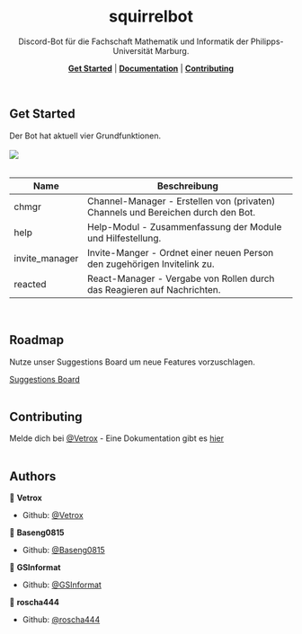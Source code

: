 <h1 align="center">squirrelbot</h1>

<p align="center">Discord-Bot für die Fachschaft Mathematik und Informatik der Philipps-Universität Marburg.</p>
<p align="center">
    <b><a href="README.md#Get-Started">Get Started</a></b>
    |
    <b><a href="documentation.md">Documentation</a></b>
    |
    <b><a href="README.md#Contributing">Contributing</a></b>
</p>
<br />

## Get Started

Der Bot hat aktuell vier Grundfunktionen.
<br/><br/>
<img src="https://user-images.githubusercontent.com/33632422/104245618-df9cf380-5464-11eb-957d-6267bb84c57a.png" style="max-width:90%;">
<br /><br />

| Name      | Beschreibung                                                                      |
|-----------|-----------------------------------------------------------------------------------|
|chmgr| Channel-Manager - Erstellen von (privaten) Channels und Bereichen durch den Bot. |
|help| Help-Modul - Zusammenfassung der Module und Hilfestellung.
|invite_manager |Invite-Manger - Ordnet einer neuen Person den zugehörigen Invitelink zu.|
|reacted| React-Manager - Vergabe von Rollen durch das Reagieren auf Nachrichten.|
<br />

## Roadmap

Nutze unser Suggestions Board um neue Features vorzuschlagen.

[Suggestions Board](https://discordbot.hearken.io/)
<br /><br />

## Contributing

Melde dich bei [@Vetrox](https://github.com/Vetrox) - Eine Dokumentation gibt es [hier](https://github.com/Vetrox/squirrelbot/blob/main/documentation.md)
<br /><br />

## Authors

👤 **Vetrox**

* Github: [@Vetrox](https://github.com/Vetrox)

👤 **Baseng0815**

* Github: [@Baseng0815](https://github.com/Baseng0815)

👤 **GSInformat**

* Github: [@GSInformat](https://github.com/GSInformat)

👤 **roscha444**

* Github: [@roscha444](https://github.com/roscha444)
